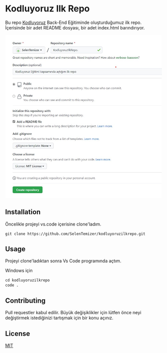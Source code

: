 # Kodluyoruz Ilk Repo

Bu repo [Kodluyoruz](https://www.kodluyoruz.org/) Back-End Eğitiminde oluşturduğumuz ilk repo. İçerisinde bir adet README dosyası, bir adet index.html barındırıyor.

![](https://github.com/SelenTemizer/kodluyoruzreporesim/blob/main/ilk%20repo%20resim.jpg)

## Installation
Öncelikle projeyi vs.code içerisine clone'ladım.

```git
git clone https://github.com/SelenTemizer/kodluyoruzilkrepo.git
```
## Usage
Projeyi clone'ladıktan sonra Vs Code programında açtım.

Windows için

```git
cd kodluyoruzilkrepo
code .
```

## Contributing
Pull requestler kabul edilir. Büyük değişiklikler için lütfen önce neyi değiştirmek istediğinizi tartışmak için bir konu açınız.

## License
[MIT](https://choosealicense.com/licenses/mit/)



